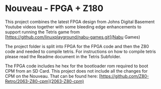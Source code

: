 <!-- vim:   set ft=markdown tw=80 cc=+1: -->

# Nouveau - FPGA + Z180

This project combines the latest FPGA design from Johns Digital Basement Youtube
videos together with some bleeding edge enhancements to support running the
Tetris game from [https://github.com/linuxplayground/nabu-games.git](Nabu
Games)

The project folder is split into FPGA for the FPGA code and then the Z80 code
and needed to compile tetris.  For instructions on how to compile tetris please
read the Readme document in the Tetris Subfolder.

The FPGA code includes he hex for the bootloader rom required to boot CPM from
an SD Card.  This project does not include all the changes for CPM on the
Nouveau.  That can be found here:
[https://github.com/Z80-Retro/2063-Z80-cpm](2063-Z80-cpm)
